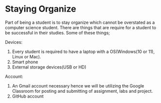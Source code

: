 # Staying Organize

Part of being a student is to stay organize which cannot be overstated as a computer science student. There are things that are require for a student to be successful in their studies. Some of these things;

Devices:

1. Every student is required to have a laptop with a OS(Windows(10 or 11), Linux or Mac).
2. Smart phone
3. External storage devices(USB or HD)

Account:

1. An Gmail account necessary hence we will be utilizing the Google Classroom for posting and submitting of assignment, labs and project.
2. GitHub account

